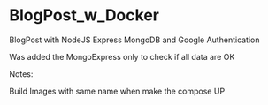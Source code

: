 # BlogPost_w_Docker

BlogPost with NodeJS Express MongoDB and Google Authentication

Was added the MongoExpress only to check if all data are OK

Notes:

Build Images with same name when make the compose UP
